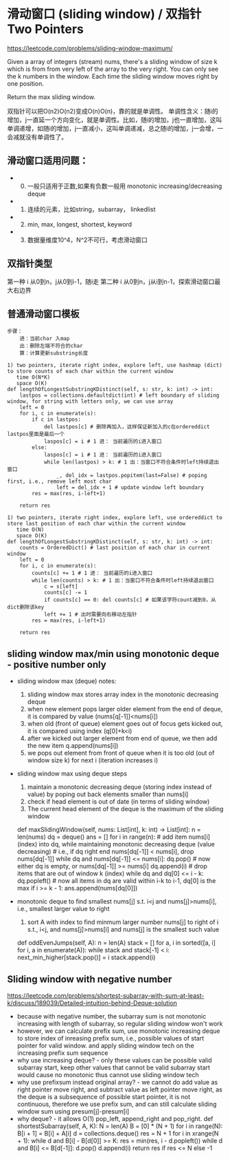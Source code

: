 # 滑动窗口 (sliding window) / 双指针 Two Pointers

https://leetcode.com/problems/sliding-window-maximum/

Given a array of integers (stream) nums, there's a sliding window of size k which is from from very left of the array to the very right. You can only see the k numbers in the window. Each time the sliding window moves right by one position.

Return the max sliding window.

双指针可以把O(n2)O(n2)变成O(n)O(n)，靠的就是单调性。
单调性含义：随i的增加，j一直延一个方向变化，就是单调性。比如，随i的增加，j也一直增加，这叫单调递增，如随i的增加，j一直减小，这叫单调递减，总之随i的增加，j一会增，一会减就没有单调性了。

## 滑动窗口适用问题：
* 0. 一般只适用于正数,如果有负数一般用 monotonic increasing/decreasing deque
* 1. 连续的元素，比如string，subarray， linkedlist
* 2. min, max, longest, shortest, keyword
* 3. 数据量维度10^4，N^2不可行，考虑滑动窗口

## 双指针类型
第一种 i 从0到n，j从0到i-1，随i走
第二种 i 从0到n，j从i到n-1，探索滑动窗口最大右边界

## 普通滑动窗口模板
    步骤：
        进：当前char 入map
        出：删除左端不符合的char
        算：计算更新substring长度

    1) two pointers, iterate right index, explore left, use hashmap (dict) to store counts of each char within the current window
       time O(N*K)
       space O(K)
    def lengthOfLongestSubstringKDistinct(self, s: str, k: int) -> int:
        lastpos = collections.defaultdict(int) # left boundary of sliding window, for string with letters only, we can use array
        left = 0
        for i, c in enumerate(s):
            if c in lastpos:
                del lastpos[c] # 删除再加入，这样保证新加入的c在ordereddict lastpos里面是最后一个
                laspos[c] = i # 1 进： 当前遍历的i进入窗口
            else:
                laspos[c] = i # 1 进： 当前遍历的i进入窗口
                while len(lastpos) > k: # 1 出：当窗口不符合条件时left持续退出窗口
                    _, del_idx = lastpos.popitem(last=False) # poping first, i.e., remove left most char
                    left = del_idx + 1 # update window left boundary
            res = max(res, i-left+1)

        return res

    1) two pointers, iterate right index, explore left, use ordereddict to store last position of each char within the current window
       time O(N)
       space O(K)
    def lengthOfLongestSubstringKDistinct(self, s: str, k: int) -> int:
        counts = OrderedDict() # last position of each char in current window
        left = 0
        for i, c in enumerate(s):
            counts[c] += 1 # 1 进： 当前遍历的i进入窗口
            while len(counts) > k: # 1 出：当窗口不符合条件时left持续退出窗口
                c = s[left]
                counts[c] -= 1
                if counts[c] == 0: del counts[c] # 如果该字符count减到0，从dict删除该key
                left += 1 # 出时需要向右移动左指针
            res = max(res, i-left+1)

        return res

## sliding window max/min using monotonic deque - positive number only
* sliding window max (deque) notes:
    1. sliding window max stores array index in the monotonic decreasing deque
    2. when new element pops larger older element from the end of deque, it is compared by value (nums[q[-1]]<nums[i])
    3. when old (front of queue) element goes out of focus gets kicked out, it is compared using index (q[0]+k<i)
    4. after we kicked out larger element from end of queue, we then add the new item
       q.append(nums[i])
    5. we pops out element from front of queue when it is too old (out of window size k) for next i (iteration increases i)

* sliding window max using deque steps

  1. maintain a monotonic decreasing deque (storing index instead of value) by poping out back elements smaller than nums[i]
  2. check if head element is out of date (in terms of sliding window)
  3. The current head element of the deque is the maximum of the sliding window

    def maxSlidingWindow(self, nums: List[int], k: int) -> List[int]:
        n = len(nums)
        dq = deque()
        ans = []
        for i in range(n):
            # add item nums[i] (index) into dq, while maintaining monotonic decreasing deque (value decreasing)
            # i.e., if dq right end nums[dq[-1]] < nums[i], drop nums[dq[-1]]
            while dq and nums[dq[-1]] <= nums[i]:
                dq.pop()
            # now either dq is empty, or nums[dq[-1]] >= nums[i]
            dq.append(i)
            # drop items that are out of window k (index)
            while dq and dq[0] <= i - k:
                dq.popleft()
            # now all items in dq are valid within i-k to i-1, dq[0] is the max
            if i >= k - 1:
                ans.append(nums[dq[0]])

* monotonic deque to find smallest nums[j] s.t. i<j and nums[j]>nums[i], i.e., smallest larger value to right
  1. sort A with index to find minmum larger number nums[j] to right of i s.t., i<j, and nums[j]>nums[i] and nums[j] is the smallest such value

    def oddEvenJumps(self, A):
        n = len(A)
         stack = []
        for a, i in sorted([a, i] for i, a in enumerate(A)):
            while stack and stack[-1] < i:
                next_min_higher[stack.pop()] = i
            stack.append(i)

## Sliding window with negative number
https://leetcode.com/problems/shortest-subarray-with-sum-at-least-k/discuss/189039/Detailed-intuition-behind-Deque-solution
- because with negative number, the subarray sum is not monotonic increasing with length of subarray, so regular sliding window won't work
- however, we can calculate prefix sum, use monotonic increasing deque to store index of inreasing prefix sum, i.e., possible values of start pointer for valid window. and apply sliding window tech on the increasing prefix sum sequence
- why use increasing deque? - only these values can be possible valid subarray start, keep other values that cannot be valid subarray start would cause no monotonic thus cannot use sliding window tech
- why use prefixsum instead original array? - we cannot do add value as right pointer move right, and subtract value as left pointer move right, as the deque is a subsequence of possible start pointer, it is not continuous, therefore we use prefix sum, and can still calculate sliding window sum using presum[j]-presum[i]
- why deque? - it allows O(1) pop_left, append_right and pop_right.
    def shortestSubarray(self, A, K):
        N = len(A)
        B = [0] * (N + 1)
        for i in range(N):
             B[i + 1] = B[i] + A[i]
        d = collections.deque()
        res = N + 1
        for i in xrange(N + 1):
              while d and B[i] - B[d[0]] >= K: res = min(res, i - d.popleft())
              while d and B[i] <= B[d[-1]]: d.pop()
              d.append(i)
        return res if res <= N else -1
